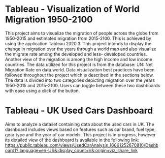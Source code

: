 # Tableau - Visualization of World Migration 1950-2100

This project aims to visualize the migration of people across the globe from 1950-2015 and estimated migration from 2015-2100. This is achieved by using the application Tableau 2020.3. This project intends to display the change in migration over the years through a world map and also visualize the migrate rate among the developed and less- developed countries. Another view of the migration is among the high income and low income countries.
The data utilized for this project is from the database: UN: Net Migration Rate on data.world. Data visualization best practices have been followed throughout the project which is described in the sections below.
The data is divided into two categories depicting migration over the years 1950-2015 and 2015-2100. Users can toggle between these two dashboards with ease using a click of the button.

# Tableau - UK Used Cars Dashboard
Aims to analyze a dataset containing data about the used cars in UK.
The dashboard includes views based on features such as car brand, fuel type, gear type and the year of car models. 
This project is in progress, however its detailed view of the dashboard is available in the following link:
https://public.tableau.com/views/UsedCarAnalysis_16661252670810/Dashboard1?:language=en-US&:display_count=n&:origin=viz_share_link

